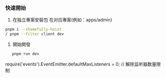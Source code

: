 ### 快速開始
1. 在独立專案安裝包 
在对应專案(例如：apps/admin)
```bash
pnpm i --shamefully-hoist
/ pnpm --filter client dev
```
1. 開始開發
```bash
   pnpm run dev 
```
require('events').EventEmitter.defaultMaxListeners = 0; // 解除监听器数量限制

